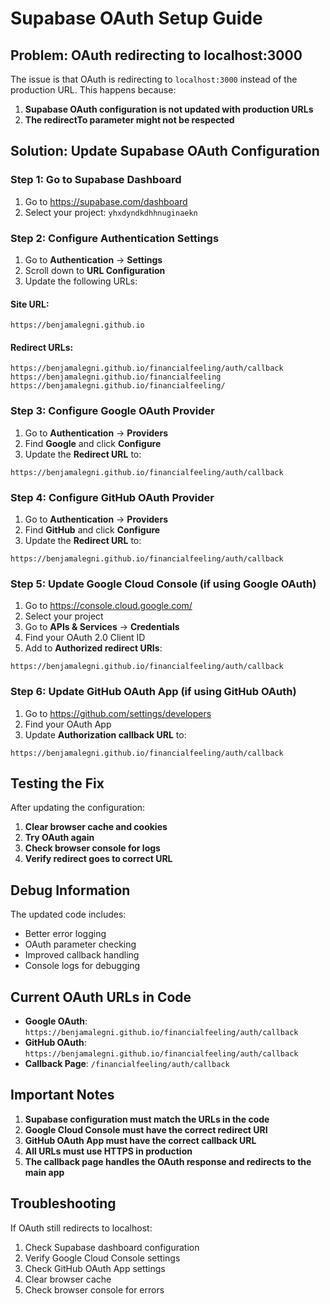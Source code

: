 # Supabase OAuth Setup Guide

## Problem: OAuth redirecting to localhost:3000

The issue is that OAuth is redirecting to `localhost:3000` instead of the production URL. This happens because:

1. **Supabase OAuth configuration is not updated with production URLs**
2. **The redirectTo parameter might not be respected**

## Solution: Update Supabase OAuth Configuration

### Step 1: Go to Supabase Dashboard
1. Go to https://supabase.com/dashboard
2. Select your project: `yhxdyndkdhhnuginaekn`

### Step 2: Configure Authentication Settings
1. Go to **Authentication** → **Settings**
2. Scroll down to **URL Configuration**
3. Update the following URLs:

#### Site URL:
```
https://benjamalegni.github.io
```

#### Redirect URLs:
```
https://benjamalegni.github.io/financialfeeling/auth/callback
https://benjamalegni.github.io/financialfeeling
https://benjamalegni.github.io/financialfeeling/
```

### Step 3: Configure Google OAuth Provider
1. Go to **Authentication** → **Providers**
2. Find **Google** and click **Configure**
3. Update the **Redirect URL** to:
```
https://benjamalegni.github.io/financialfeeling/auth/callback
```

### Step 4: Configure GitHub OAuth Provider
1. Go to **Authentication** → **Providers**
2. Find **GitHub** and click **Configure**
3. Update the **Redirect URL** to:
```
https://benjamalegni.github.io/financialfeeling/auth/callback
```

### Step 5: Update Google Cloud Console (if using Google OAuth)
1. Go to https://console.cloud.google.com/
2. Select your project
3. Go to **APIs & Services** → **Credentials**
4. Find your OAuth 2.0 Client ID
5. Add to **Authorized redirect URIs**:
```
https://benjamalegni.github.io/financialfeeling/auth/callback
```

### Step 6: Update GitHub OAuth App (if using GitHub OAuth)
1. Go to https://github.com/settings/developers
2. Find your OAuth App
3. Update **Authorization callback URL** to:
```
https://benjamalegni.github.io/financialfeeling/auth/callback
```

## Testing the Fix

After updating the configuration:

1. **Clear browser cache and cookies**
2. **Try OAuth again**
3. **Check browser console for logs**
4. **Verify redirect goes to correct URL**

## Debug Information

The updated code includes:
- Better error logging
- OAuth parameter checking
- Improved callback handling
- Console logs for debugging

## Current OAuth URLs in Code

- **Google OAuth**: `https://benjamalegni.github.io/financialfeeling/auth/callback`
- **GitHub OAuth**: `https://benjamalegni.github.io/financialfeeling/auth/callback`
- **Callback Page**: `/financialfeeling/auth/callback`

## Important Notes

1. **Supabase configuration must match the URLs in the code**
2. **Google Cloud Console must have the correct redirect URI**
3. **GitHub OAuth App must have the correct callback URL**
4. **All URLs must use HTTPS in production**
5. **The callback page handles the OAuth response and redirects to the main app**

## Troubleshooting

If OAuth still redirects to localhost:
1. Check Supabase dashboard configuration
2. Verify Google Cloud Console settings
3. Check GitHub OAuth App settings
4. Clear browser cache
5. Check browser console for errors 